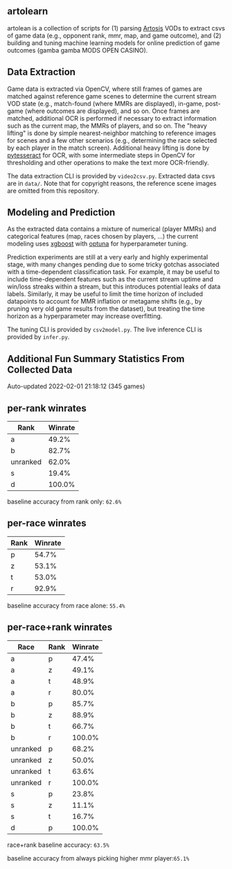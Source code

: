 artolearn
---------

artolean is a collection of scripts for (1) parsing [Artosis](https://twitch.tv/artosis) VODs to extract csvs of game data (e.g., opponent rank, mmr, map, and game outcome), and (2) building and tuning machine learning models for online prediction of game outcomes (gamba gamba MODS OPEN CASINO).

Data Extraction
---------------
Game data is extracted via OpenCV, where still frames of games are matched against reference game scenes to determine the current stream VOD state (e.g., match-found (where MMRs are displayed), in-game, post-game (where outcomes are displayed), and so on.
Once frames are matched, additional OCR is performed if necessary to extract information such as the current map, the MMRs of players, and so on.
The "heavy lifting" is done by simple nearest-neighbor matching to reference images for scenes and a few other scenarios (e.g., determining the race selected by each player in the match screen).
Additional heavy lifting is done by [pytesseract](https://pypi.org/project/pytesseract/) for OCR, with some intermediate steps in OpenCV for thresholding and other operations to make the text more OCR-friendly.

The data extraction CLI is provided by `video2csv.py`.
Extracted data csvs are in `data/`.
Note that for copyright reasons, the reference scene images are omitted from
this repository.

Modeling and Prediction
-----------------------
As the extracted data contains a mixture of numerical (player MMRs) and categorical features (map, races chosen by players, ...) the current modeling uses [xgboost](https://xgboost.readthedocs.io/en/stable/) with [optuna](https://optuna.org/) for hyperparameter tuning.

Prediction experiments are still at a very early and highly experimental stage, with many changes pending due to some tricky gotchas associated with a time-dependent classification task.
For example, it may be useful to include time-dependent features such as the current stream uptime and win/loss streaks within a stream, but this introduces potential leaks of data labels.
Similarly, it may be useful to limit the time horizon of included datapoints to account for MMR inflation or metagame shifts (e.g., by pruning very old game results from the dataset), but treating the time horizon as a hyperparameter may increase overfitting.

The tuning CLI is provided by `csv2model.py`.
The live inference CLI is provided by `infer.py`.

Additional Fun Summary Statistics From Collected Data
-----------------------------------------------------
Auto-updated 2022-02-01 21:18:12 (345 games)

per-rank winrates
-----------------
Rank | Winrate
---- | -------
a | 49.2%
b | 82.7%
unranked | 62.0%
s | 19.4%
d | 100.0%

 baseline accuracy from rank only: `62.6%`

per-race winrates
-----------------
Rank | Winrate
---- | -------
p | 54.7%
z | 53.1%
t | 53.0%
r | 92.9%

 baseline accuracy from race alone: `55.4%`

per-race+rank winrates
----------------------
Race | Rank | Winrate 
---- | ---- | ------- 
a | p | 47.4%
a | z | 49.1%
a | t | 48.9%
a | r | 80.0%
b | p | 85.7%
b | z | 88.9%
b | t | 66.7%
b | r | 100.0%
unranked | p | 68.2%
unranked | z | 50.0%
unranked | t | 63.6%
unranked | r | 100.0%
s | p | 23.8%
s | z | 11.1%
s | t | 16.7%
d | p | 100.0%

 race+rank baseline accuracy: `63.5%`

baseline accuracy from always picking higher mmr player:`65.1%`
